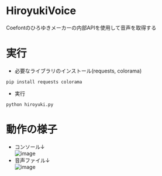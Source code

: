 # HiroyukiVoice
Coefontのひろゆきメーカーの内部APIを使用して音声を取得する
# 実行
- 必要なライブラリのインストール(requests, colorama)
```
pip install requests colorama
```
- 実行
```
python hiroyuki.py
```
# 動作の様子
- コンソール↓<br>
![image](https://github.com/user-attachments/assets/cd6089ca-e3e1-49cd-9f1f-5e0f5e998adb)
- 音声ファイル↓<br>
![image](https://github.com/user-attachments/assets/e70cff9d-17c6-4c34-98d2-840bb8bf49bd)
